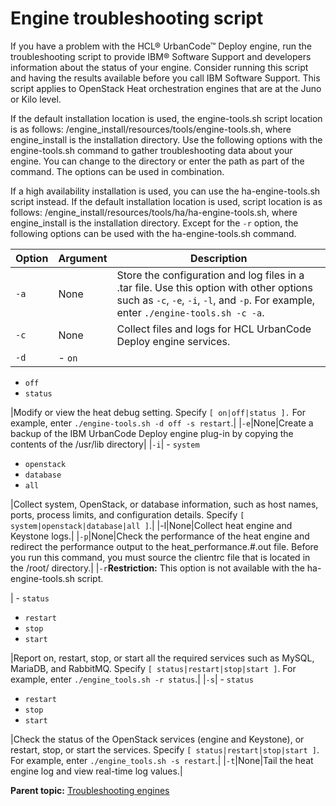 # Engine troubleshooting script

If you have a problem with the HCL® UrbanCode™ Deploy engine, run the troubleshooting script to provide IBM® Software Support and developers information about the status of your engine. Consider running this script and having the results available before you call IBM Software Support. This script applies to OpenStack Heat orchestration engines that are at the Juno or Kilo level.

If the default installation location is used, the engine-tools.sh script location is as follows: /engine\_install/resources/tools/engine-tools.sh, where engine\_install is the installation directory. Use the following options with the engine-tools.sh command to gather troubleshooting data about your engine. You can change to the directory or enter the path as part of the command. The options can be used in combination.

If a high availability installation is used, you can use the ha-engine-tools.sh script instead. If the default installation location is used, script location is as follows: /engine\_install/resources/tools/ha/ha-engine-tools.sh, where engine\_install is the installation directory. Except for the `-r` option, the following options can be used with the ha-engine-tools.sh command.

|Option|Argument|Description|
|------|--------|-----------|
|`-a`|None|Store the configuration and log files in a .tar file. Use this option with other options such as `-c`, `-e`, `-i`, `-l`, and `-p`. For example, enter `./engine-tools.sh -c -a`.|
|`-c`|None|Collect files and logs for HCL UrbanCode Deploy engine services.|
|`-d`| -   `on`
-   `off`
-   `status`

 |Modify or view the heat debug setting. Specify `[ on|off|status ].` For example, enter `./engine-tools.sh -d off -s restart`.|
|`-e`|None|Create a backup of the IBM UrbanCode Deploy engine plug-in by copying the contents of the /usr/lib directory|
|`-i`| -   `system`
-   `openstack`
-   `database`
-   `all`

 |Collect system, OpenStack, or database information, such as host names, ports, process limits, and configuration details. Specify `[ system|openstack|database|all ]`.|
|-l|None|Collect heat engine and Keystone logs.|
|`-p`|None|Check the performance of the heat engine and redirect the performance output to the heat\_performance.\#.out file. Before you run this command, you must source the clientrc file that is located in the /root/ directory.|
|`-r`**Restriction:** This option is not available with the ha-engine-tools.sh script.

| -   `status`
-   `restart`
-   `stop`
-   `start`

 |Report on, restart, stop, or start all the required services such as MySQL, MariaDB, and RabbitMQ. Specify `[ status|restart|stop|start ]`. For example, enter `./engine_tools.sh -r status`.|
|`-s`| -   `status`
-   `restart`
-   `stop`
-   `start`

 |Check the status of the OpenStack services \(engine and Keystone\), or restart, stop, or start the services. Specify `[ status|restart|stop|start ]`. For example, enter `./engine_tools.sh -s restart`.|
|`-t`|None|Tail the heat engine log and view real-time log values.|

**Parent topic:** [Troubleshooting engines](../../com.ibm.edt.doc/topics/trouble_engines.md)


